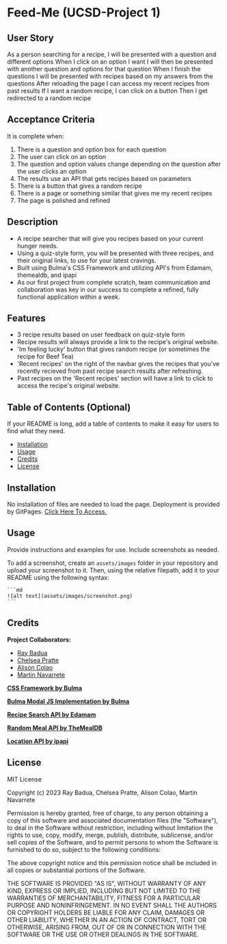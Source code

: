 # Feed-Me (UCSD-Project 1)

## User Story

As a person searching for a recipe,
I will be presented with a question and different options
When I click on an option I want
I will then be presented with another question and options for that question
When I finish the questions
I will be presented with recipes based on my answers from the questions
After reloading the page
I can access my recent recipes from past results
If I want a random recipe, I can click on a button
Then I get redirected to a random recipe

## Acceptance Criteria

It is complete when:

1. There is a question and option box for each question
2. The user can click on an option
3. The question and option values change depending on the question after the user clicks an option
4. The results use an API that gets recipes based on parameters
5. There is a button that gives a random recipe
6. There is a page or something similar that gives me my recent recipes
7. The page is polished and refined

## Description

- A recipe searcher that will give you recipes based on your current hunger needs.
- Using a quiz-style form, you will be presented with three recipes, and their original links, to use for your latest cravings.
- Built using Bulma's CSS Framework and utilizing API's from Edamam, themealdb, and ipapi
- As our first project from complete scratch, team communication and collaboration was key in our success to complete a refined, fully functional application within a week.

## Features

- 3 recipe results based on user feedback on quiz-style form
- Recipe results will always provide a link to the recipe's original website.
- 'Im feeling lucky' button that gives random recipe (or sometimes the recipe for Beef Tea)
- 'Recent recipes' on the right of the navbar gives the recipes that you've recently recieved from past recipe search results after refreshing.
- Past recipes on the 'Recent recipes' section will have a link to click to access the recipe's original website.

## Table of Contents (Optional)

If your README is long, add a table of contents to make it easy for users to find what they need.

- [Installation](#installation)
- [Usage](#usage)
- [Credits](#credits)
- [License](#license)

## Installation

No installation of files are needed to load the page. Deployment is provided by GitPages. [Click Here To Access.](https://epicasino.github.io/Feed-Me/)

## Usage

Provide instructions and examples for use. Include screenshots as needed.

To add a screenshot, create an `assets/images` folder in your repository and upload your screenshot to it. Then, using the relative filepath, add it to your README using the following syntax:

    ```md
    ![alt text](assets/images/screenshot.png)
    ```

## Credits

**Project Collaborators:**

- [Ray Badua](https://github.com/epicasino)
- [Chelsea Pratte](https://github.com/callmechelsea)
- [Alison Colao](https://github.com/acolao)
- [Martin Navarrete](https://github.com/mavarreteno)

**[CSS Framework by Bulma](https://bulma.io/)**

**[Bulma Modal JS Implementation by Bulma](https://bulma.io/documentation/components/modal/)**

**[Recipe Search API by Edamam](https://developer.edamam.com/edamam-docs-recipe-api)**

**[Random Meal API by TheMealDB](https://www.themealdb.com/)**

**[Location API by ipapi](https://ipapi.co/)**

## License

MIT License

Copyright (c) 2023 Ray Badua, Chelsea Pratte, Alison Colao, Martin Navarrete

Permission is hereby granted, free of charge, to any person obtaining a copy
of this software and associated documentation files (the "Software"), to deal
in the Software without restriction, including without limitation the rights
to use, copy, modify, merge, publish, distribute, sublicense, and/or sell
copies of the Software, and to permit persons to whom the Software is
furnished to do so, subject to the following conditions:

The above copyright notice and this permission notice shall be included in all
copies or substantial portions of the Software.

THE SOFTWARE IS PROVIDED "AS IS", WITHOUT WARRANTY OF ANY KIND, EXPRESS OR
IMPLIED, INCLUDING BUT NOT LIMITED TO THE WARRANTIES OF MERCHANTABILITY,
FITNESS FOR A PARTICULAR PURPOSE AND NONINFRINGEMENT. IN NO EVENT SHALL THE
AUTHORS OR COPYRIGHT HOLDERS BE LIABLE FOR ANY CLAIM, DAMAGES OR OTHER
LIABILITY, WHETHER IN AN ACTION OF CONTRACT, TORT OR OTHERWISE, ARISING FROM,
OUT OF OR IN CONNECTION WITH THE SOFTWARE OR THE USE OR OTHER DEALINGS IN THE
SOFTWARE.
